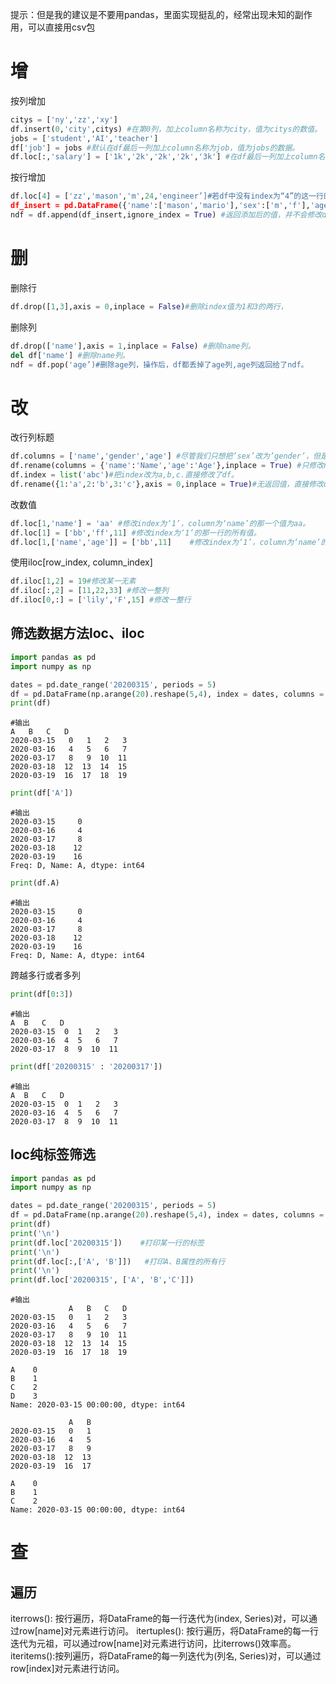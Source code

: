 提示：但是我的建议是不要用pandas，里面实现挺乱的，经常出现未知的副作用，可以直接用csv包

# 增
按列增加
```python
citys = ['ny','zz','xy']
df.insert(0,'city',citys) #在第0列，加上column名称为city，值为citys的数值。
jobs = ['student','AI','teacher']
df['job'] = jobs #默认在df最后一列加上column名称为job，值为jobs的数据。
df.loc[:,'salary'] = ['1k','2k','2k','2k','3k'] #在df最后一列加上column名称为salary，值为等号右边数据。
```

按行增加
```python
df.loc[4] = ['zz','mason','m',24,'engineer’]#若df中没有index为“4”的这一行的话，该行代码作用是往df中加一行index为“4”，值为等号右边值的数据。若df中已经有index为“4”的这一行，则该行代码作用是把df中index为“4”的这一行修改为等号右边数据。
df_insert = pd.DataFrame({'name':['mason','mario'],'sex':['m','f'],'age':[21,22]},index = [4,5])
ndf = df.append(df_insert,ignore_index = True) #返回添加后的值，并不会修改df的值。ignore_index默认为False，意思是不忽略index值，即生成的新的ndf的index采用df_insert中的index值。若为True，则新的ndf的index值不使用df_insert中的index值，而是自己默认生成。
```

# 删
删除行
```python
df.drop([1,3],axis = 0,inplace = False)#删除index值为1和3的两行，
```

删除列
```python
df.drop(['name'],axis = 1,inplace = False) #删除name列。
del df['name'] #删除name列。
ndf = df.pop('age’)#删除age列，操作后，df都丢掉了age列,age列返回给了ndf。
```

# 改
改行列标题
```python
df.columns = ['name','gender','age'] #尽管我们只想把’sex’改为’gender’，但是仍然要把所有的列全写上，否则报错。
df.rename(columns = {'name':'Name','age':'Age'},inplace = True) #只修改name和age。inplace若为True，直接修改df，否则，不修改df，只是返回一个修改后的数据。
df.index = list('abc')#把index改为a,b,c.直接修改了df。
df.rename({1:'a',2:'b',3:'c'},axis = 0,inplace = True)#无返回值，直接修改df的index。
```

改数值
```python
df.loc[1,'name'] = 'aa' #修改index为‘1’，column为‘name’的那一个值为aa。
df.loc[1] = ['bb','ff',11] #修改index为‘1’的那一行的所有值。
df.loc[1,['name','age']] = ['bb',11]    #修改index为‘1’，column为‘name’的那一个值为bb，age列的值为11。
```

使用iloc[row_index, column_index]
```python
df.iloc[1,2] = 19#修改某一无素
df.iloc[:,2] = [11,22,33] #修改一整列
df.iloc[0,:] = ['lily','F',15] #修改一整行
```

## 筛选数据方法loc、iloc
```python
import pandas as pd
import numpy as np

dates = pd.date_range('20200315', periods = 5)
df = pd.DataFrame(np.arange(20).reshape(5,4), index = dates, columns = ['A', 'B','C','D'])
print(df)
```

```Text
#输出
A   B   C   D
2020-03-15   0   1   2   3
2020-03-16   4   5   6   7
2020-03-17   8   9  10  11
2020-03-18  12  13  14  15
2020-03-19  16  17  18  19
```


```python
print(df['A'])
```

```Text
#输出
2020-03-15     0
2020-03-16     4
2020-03-17     8
2020-03-18    12
2020-03-19    16
Freq: D, Name: A, dtype: int64
```


```python
print(df.A)
```

```
#输出
2020-03-15     0
2020-03-16     4
2020-03-17     8
2020-03-18    12
2020-03-19    16
Freq: D, Name: A, dtype: int64
```

跨越多行或者多列
```python
print(df[0:3])
```

```
#输出
A  B   C   D
2020-03-15  0  1   2   3
2020-03-16  4  5   6   7
2020-03-17  8  9  10  11

```


```python
print(df['20200315' : '20200317'])
```

```
#输出
A  B   C   D
2020-03-15  0  1   2   3
2020-03-16  4  5   6   7
2020-03-17  8  9  10  11

```


## loc纯标签筛选

```python
import pandas as pd
import numpy as np

dates = pd.date_range('20200315', periods = 5)
df = pd.DataFrame(np.arange(20).reshape(5,4), index = dates, columns = ['A', 'B','C','D'])
print(df)
print('\n')
print(df.loc['20200315'])    #打印某一行的标签
print('\n')
print(df.loc[:,['A', 'B']])   #打印A、B属性的所有行
print('\n')
print(df.loc['20200315', ['A', 'B','C']])
```


```
#输出
             A   B   C   D
2020-03-15   0   1   2   3
2020-03-16   4   5   6   7
2020-03-17   8   9  10  11
2020-03-18  12  13  14  15
2020-03-19  16  17  18  19

A    0
B    1
C    2
D    3
Name: 2020-03-15 00:00:00, dtype: int64

             A   B
2020-03-15   0   1
2020-03-16   4   5
2020-03-17   8   9
2020-03-18  12  13
2020-03-19  16  17

A    0
B    1
C    2
Name: 2020-03-15 00:00:00, dtype: int64

```


# 查
## 遍历
iterrows(): 按行遍历，将DataFrame的每一行迭代为(index, Series)对，可以通过row[name]对元素进行访问。
itertuples(): 按行遍历，将DataFrame的每一行迭代为元祖，可以通过row[name]对元素进行访问，比iterrows()效率高。
iteritems():按列遍历，将DataFrame的每一列迭代为(列名, Series)对，可以通过row[index]对元素进行访问。

